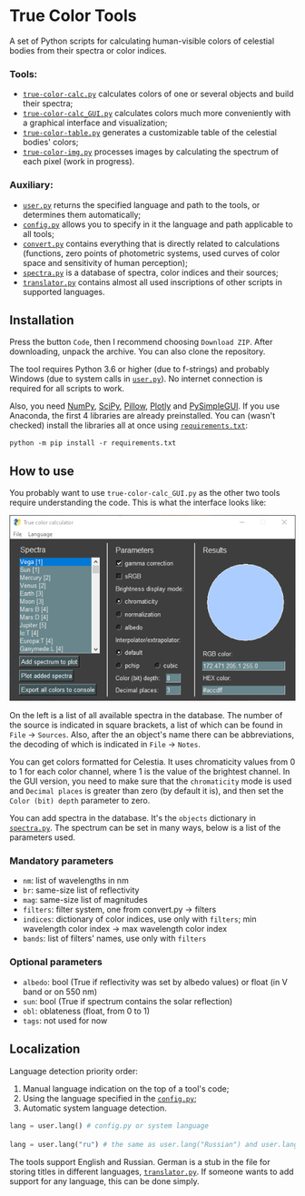 # True Color Tools
A set of Python scripts for calculating human-visible colors of celestial bodies from their spectra or color indices.

### Tools:
- [`true-color-calc.py`](Scripts/true-color-calc.py) calculates colors of one or several objects and build their spectra;
- [`true-color-calc_GUI.py`](Scripts/true-color-calc_GUI.py) calculates colors much more conveniently with a graphical interface and visualization;
- [`true-color-table.py`](Scripts/true-color-table.py) generates a customizable table of the celestial bodies' colors;
- [`true-color-img.py`](Scripts/true-color-table.py) processes images by calculating the spectrum of each pixel (work in progress).

### Auxiliary:
- [`user.py`](Scripts/user.py) returns the specified language and path to the tools, or determines them automatically;
- [`config.py`](Scripts/config.py) allows you to specify in it the language and path applicable to all tools;
- [`convert.py`](Scripts/convert.py) contains everything that is directly related to calculations (functions, zero points of photometric systems, used curves of color space and sensitivity of human perception);
- [`spectra.py`](Scripts/spectra.py) is a database of spectra, color indices and their sources;
- [`translator.py`](Scripts/translator.py) contains almost all used inscriptions of other scripts in supported languages.

## Installation
Press the button `Code`, then I recommend choosing `Download ZIP`. After downloading, unpack the archive. You can also clone the repository.

The tool requires Python 3.6 or higher (due to f-strings) and probably Windows (due to system calls in [`user.py`](Scripts/user.py)). No internet connection is required for all scripts to work.

Also, you need [NumPy](https://numpy.org/), [SciPy](https://www.scipy.org/), [Pillow](https://pillow.readthedocs.io/), [Plotly](https://plotly.com/python/) and [PySimpleGUI](https://pysimplegui.readthedocs.io/). If you use Anaconda, the first 4 libraries are already preinstalled. You can (wasn't checked) install the libraries all at once using [`requirements.txt`](requirements.txt):
```
python -m pip install -r requirements.txt
```

## How to use
You probably want to use `true-color-calc_GUI.py` as the other two tools require understanding the code. This is what the interface looks like:

![color_calc_GUI](color_calc_GUI.png)

On the left is a list of all available spectra in the database. The number of the source is indicated in square brackets, a list of which can be found in `File` → `Sources`. Also, after the an object's name there can be abbreviations, the decoding of which is indicated in `File` → `Notes`.

You can get colors formatted for Celestia. It uses chromaticity values from 0 to 1 for each color channel, where 1 is the value of the brightest channel. In the GUI version, you need to make sure that the `chromaticity` mode is used and `Decimal places` is greater than zero (by default it is), and then set the `Color (bit) depth` parameter to zero.

You can add spectra in the database. It's the `objects` dictionary in [`spectra.py`](Scripts/spectra.py). The spectrum can be set in many ways, below is a list of the parameters used.

### Mandatory parameters
- `nm`: list of wavelengths in nm
- `br`: same-size list of reflectivity
- `mag`: same-size list of magnitudes
- `filters`: filter system, one from convert.py → filters
- `indices`: dictionary of color indices, use only with `filters`; min wavelength color index → max wavelength color index
- `bands`: list of filters' names, use only with `filters` 

### Optional parameters
- `albedo`: bool (True if reflectivity was set by albedo values) or float (in V band or on 550 nm)
- `sun`: bool (True if spectrum contains the solar reflection)
- `obl`: oblateness (float, from 0 to 1)
- `tags`: not used for now

## Localization
Language detection priority order:
1) Manual language indication on the top of a tool's code;
2) Using the language specified in the [`config.py`](Scripts/config.py);
3) Automatic system language detection.

```py
lang = user.lang() # config.py or system language

lang = user.lang("ru") # the same as user.lang("Russian") and user.lang("Русский")
```

The tools support English and Russian. German is a stub in the file for storing titles in different languages, [`translator.py`](Scripts/translator.py). If someone wants to add support for any language, this can be done simply.